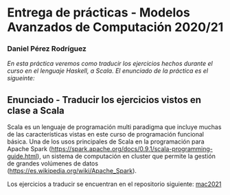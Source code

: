 # Entrega de prácticas - Modelos Avanzados de Computación 2020/21
### Daniel Pérez Rodríguez
_En esta práctica veremos como traducir los ejercicios hechos durante el curso en el lenguaje Haskell, a Scala. El enunciado de la práctica es el sigueinte:_

## Enunciado - Traducir los ejercicios vistos en clase a Scala
Scala es un lenguaje de programación multi paradigma que incluye muchas de las características vistas en este curso de programación funcional básica. Una de los usos principales de Scala en la programación para Apache Spark (https://spark.apache.org/docs/0.9.1/scala-programming-guide.html), un sistema de computación en cluster que permite la gestión de grandes volúmenes de datos (https://es.wikipedia.org/wiki/Apache_Spark).

Los ejercicios a traducir se encuentran en el repositorio siguiente: [mac2021](https://github.com/jcarpio/mac2021)
